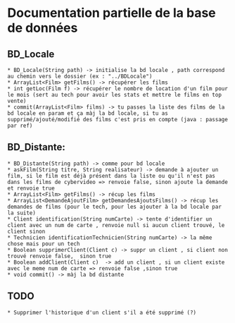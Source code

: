 # Documentation partielle de la base de données
## BD_Locale
	* BD_Locale(String path) -> initialise la bd locale , path correspond au chemin vers le dossier (ex : "../BDLocale")
	* ArrayList<Film> getFilms() -> récupérer les films
	* int getLoc(Film f) -> récupérer le nombre de location d'un film pour le mois (sert au tech pour avoir les stats et mettre le films en top vente)
	* commit(ArrayList<Film> films) -> tu passes la liste des films de la bd locale en param et ça màj la bd locale, si tu as supprimé/ajouté/modifié des films c'est pris en compte (java : passage par ref)

## BD_Distante:
	* BD_Distante(String path) -> comme pour bd locale
	* askFilm(String titre, String realisateur) -> demande à ajouter un film, si le film est déjà présent dans la liste ou qu'il n'est pas dans les films de cybervideo => renvoie false, sinon ajoute la demande et renvoie true
	* ArrayList<Film> getFilms() -> récup les films
	* ArrayList<DemandeAjoutFilm> getDemandesAjoutsFilms() -> récup les demandes de films (pour le tech, pour les ajouter à la bd locale par la suite)
	* Client identification(String numCarte) -> tente d'identifier un client avec un num de carte , renvoie null si aucun client trouvé, le client sinon
	* Technicien identificationTechnicien(String numCarte) -> la même chose mais pour un tech
	* Boolean supprimerClient(Client c) -> suppr un client , si client non trouvé renvoie false,  sinon true
	* Boolean addClient(Client c)  -> add un client , si un client existe avec le meme num de carte => renvoie false ,sinon true
	* void commit() -> màj la bd distante

## TODO 
	* Supprimer l'historique d'un client s'il a été supprimé (?)